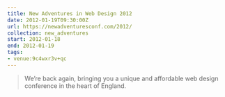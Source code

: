 ```yaml
---
title: New Adventures in Web Design 2012
date: 2012-01-19T09:30:00Z
url: https://newadventuresconf.com/2012/
collection: new_adventures
start: 2012-01-18
end: 2012-01-19
tags:
- venue:9c4wxr3v+qc
---
```

> We’re back again, bringing you a unique and affordable web design conference in the heart of England.
